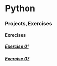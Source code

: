 # Python
<h3>Projects, Exercises</h3>
<h4> Exrecises </h4>
<h5> <a href = "https://github.com/madecrazy/Python/blob/master/Exercise01" > Exercise 01 </a> <h5>
<h5> <a href = "https://github.com/madecrazy/Python/blob/master/Exercise02" > Exercise 02 </a> <h5>

